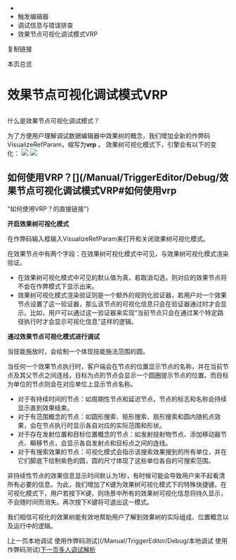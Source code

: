   * [](/)
  * 触发编辑器
  * 调试信息与错误排查
  * 效果节点可视化调试模式VRP

复制链接

本页总览

# 效果节点可视化调试模式VRP

##
什么是效果节点可视化调试模式？[​](/Manual/TriggerEditor/Debug/效果节点可视化调试模式VRP#什么是效果节点可视化调试模式
"什么是效果节点可视化调试模式？的直接链接")

为了方便用户理解调试数据编辑器中效果树的概念，我们增加全新的作弊码VisualizeRefParam，缩写为**vrp** 。
效果树可视化模式下，引擎会有以下的变化：
![](/assets/images/技能的搜索单位节点范围-425e611f2c39d9341681c625b74a1cf4.webp)
![](/assets/images/各个节点的执行逻辑-454c7deccdad8244bd2ff318fa28b400.webp)

## 如何使用VRP？[​](/Manual/TriggerEditor/Debug/效果节点可视化调试模式VRP#如何使用vrp
"如何使用VRP？的直接链接")

**开启效果树可视化模式**

在作弊码输入框输入VisualizeRefParam来打开和关闭效果树可视化模式。

在效果节点中有两个字段：在效果树可视化模式中可见，与效果树可视化模式渲染验证。

  * 在效果树可视化模式中可见的默认值为真，若取消勾选，则对应的效果节点将不会在作弊模式下显示出来。
  * 效果树可视化模式渲染验证则是一个额外的规则化验证器，若用户对一个效果节点设置了这一验证器，那么该节点的可视化信息只会在验证器通过时才会显示。比如，用户可以通过这一验证器来实现“当前节点只会在通过某个特定路径执行时才会显示可视化信息”这样的逻辑。

**通过效果节点可视化模式进行调试**

当技能施放时，会绘制一个体现技能施法范围的圆。

当任何一个效果节点执行时，客户端会在节点的位置显示节点的名称，并在当前节点及其父节点之间连线，目标为点的节点会显示一个圆圈提示节点的位置。而目标为单位的节点则会在对应单位上显示节点名称。

  * 对于有持续时间的节点：如周期性节点和延迟节点，节点的标志和名称会持续显示直到效果结束。
  * 对于有范围概念的节点：如圆形搜索、矩形搜索、扇形搜索和圆内随机点效果，会在节点执行时显示各自对应的实际范围和形状。
  * 对于存在发射位置和目标位置概念的节点：如发射投射物节点、添加移动器节点、瞬移节点，会显示各自发射点和目标点之间的连线。
  * 对于有搜索效果的节点：可视化模式会指示该搜索效果搜到的所有单位，并在它们脚底下绘制紫色的圆，圆的尺寸体现了这些单位各自的可搜索范围。

非持续性节点的效果信息显示时间默认为1秒，有时候可能会导致用户来不起看清所有必要的信息。为此，我们增加了K键为效果树可视化模式下的特殊快捷键。在可视化模式下，用户若按下K键，则场景中所有的效果树可视化信息将持久显示，不会随时间而消失。再次按下K键将可退出这一模式。

我们相信可视化的效果树能有效地帮助用户了解到效果树的实际组成、位置概念以及运行中的逻辑。

[上一页本地调试 使用作弊码测试](/Manual/TriggerEditor/Debug/本地调试
使用作弊码测试)[下一页多人调试解析](/Manual/TriggerEditor/Debug/MultiDebug)


